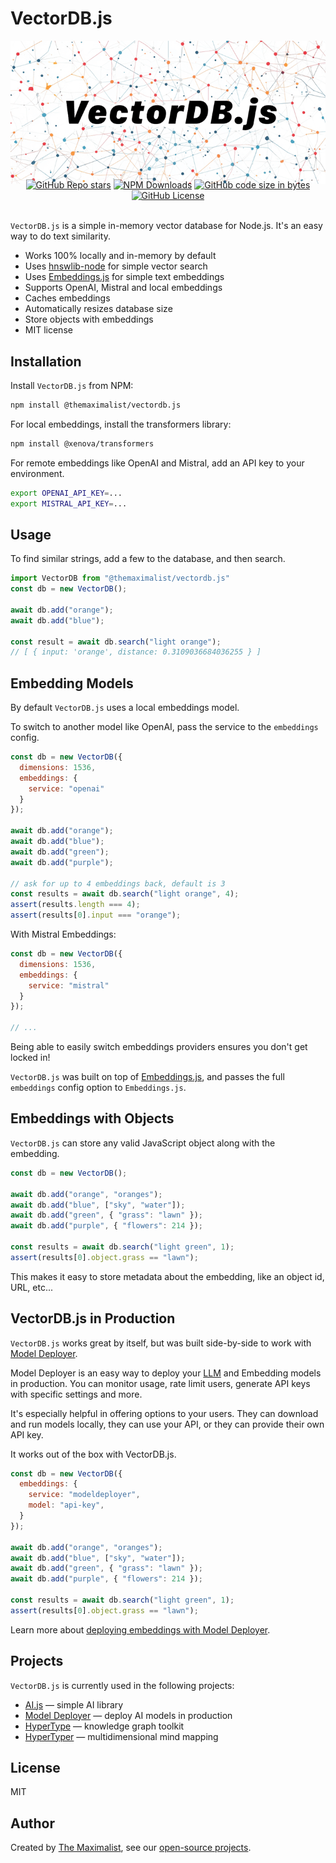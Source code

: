# VectorDB.js

<img src="public/logo.png" alt="VectorDB.js — Simple in-memory vector database for Node.js" class="logo" />

<div class="badges" style="text-align: center; margin-top: -10px;">
<a href="https://github.com/themaximal1st/vectordb.js"><img alt="GitHub Repo stars" src="https://img.shields.io/github/stars/themaximal1st/vectordb.js"></a>
<a href="https://www.npmjs.com/package/@themaximalist/vectordb.js"><img alt="NPM Downloads" src="https://img.shields.io/npm/dt/%40themaximalist%2Fvectordb.js"></a>
<a href="https://github.com/themaximal1st/vectordb.js"><img alt="GitHub code size in bytes" src="https://img.shields.io/github/languages/code-size/themaximal1st/vectordb.js"></a>
<a href="https://github.com/themaximal1st/vectordb.js"><img alt="GitHub License" src="https://img.shields.io/github/license/themaximal1st/vectordb.js"></a>
</div>
<br />

`VectorDB.js` is a simple in-memory vector database for Node.js. It's an easy way to do text similarity. 

-   Works 100% locally and in-memory by default
-   Uses [hnswlib-node](https://github.com/yoshoku/hnswlib-node) for simple vector search
-   Uses [Embeddings.js](https://embeddingsjs.themaximalist.com) for simple text embeddings
-   Supports OpenAI, Mistral and local embeddings
-   Caches embeddings
-   Automatically resizes database size
-   Store objects with embeddings
-   MIT license


## Installation

Install `VectorDB.js` from NPM:

```bash
npm install @themaximalist/vectordb.js
```

For local embeddings, install the transformers library:

```bash
npm install @xenova/transformers
```

For remote embeddings like OpenAI and Mistral, add an API key to your environment.

```bash
export OPENAI_API_KEY=...
export MISTRAL_API_KEY=...
```

## Usage

To find similar strings, add a few to the database, and then search.

```javascript
import VectorDB from "@themaximalist/vectordb.js"
const db = new VectorDB();

await db.add("orange");
await db.add("blue");

const result = await db.search("light orange");
// [ { input: 'orange', distance: 0.3109036684036255 } ]
```


## Embedding Models

By default `VectorDB.js` uses a local embeddings model.

To switch to another model like OpenAI, pass the service to the `embeddings` config.

```javascript
const db = new VectorDB({
  dimensions: 1536,
  embeddings: {
    service: "openai"
  }
});

await db.add("orange");
await db.add("blue");
await db.add("green");
await db.add("purple");

// ask for up to 4 embeddings back, default is 3
const results = await db.search("light orange", 4);
assert(results.length === 4);
assert(results[0].input === "orange");
```

With Mistral Embeddings:

```javascript
const db = new VectorDB({
  dimensions: 1536,
  embeddings: {
    service: "mistral"
  }
});

// ...
```

Being able to easily switch embeddings providers ensures you don't get locked in!

`VectorDB.js` was built on top of [Embeddings.js](https://embeddingsjs.themaximalist.com/), and passes the full `embeddings` config option to `Embeddings.js`.


## Embeddings with Objects

`VectorDB.js` can store any valid JavaScript object along with the embedding.

```javascript
const db = new VectorDB();

await db.add("orange", "oranges");
await db.add("blue", ["sky", "water"]);
await db.add("green", { "grass": "lawn" });
await db.add("purple", { "flowers": 214 });

const results = await db.search("light green", 1);
assert(results[0].object.grass == "lawn");
```

This makes it easy to store metadata about the embedding, like an object id, URL, etc...


## VectorDB.js in Production

`VectorDB.js` works great by itself, but was built side-by-side to work with [Model Deployer](https://modeldeployer.com).

Model Deployer is an easy way to deploy your [LLM](https://llmjs.themaximalist.com) and Embedding models in production. You can monitor usage, rate limit users, generate API keys with specific settings and more.

It's especially helpful in offering options to your users. They can download and run models locally, they can use your API, or they can provide their own API key.

It works out of the box with VectorDB.js.

```javascript
const db = new VectorDB({
  embeddings: {
    service: "modeldeployer",
    model: "api-key",
  }
});

await db.add("orange", "oranges");
await db.add("blue", ["sky", "water"]);
await db.add("green", { "grass": "lawn" });
await db.add("purple", { "flowers": 214 });

const results = await db.search("light green", 1);
assert(results[0].object.grass == "lawn");
```

Learn more about [deploying embeddings with Model Deployer](https://modeldeployer.themaximalist.com).


## Projects

`VectorDB.js` is currently used in the following projects:

-   [AI.js](https://aijs.themaximalist.com) — simple AI library
-   [Model Deployer](https://modeldeployer.com) — deploy AI models in production
-   [HyperType](https://hypertypelang.com) — knowledge graph toolkit
-   [HyperTyper](https://hypertyper.com) — multidimensional mind mapping



## License

MIT


## Author

Created by [The Maximalist](https://twitter.com/themaximal1st), see our [open-source projects](https://themaximalist.com/products).

